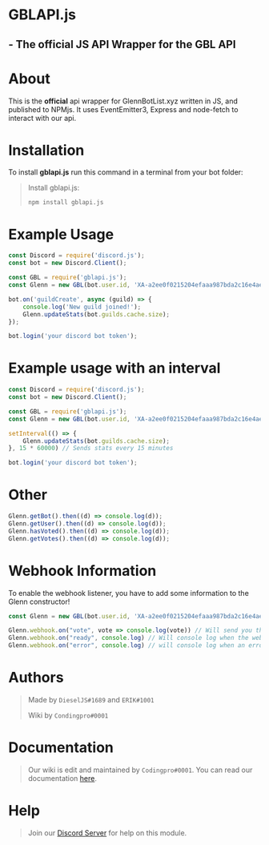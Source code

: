 # GBLAPI.js 
## - The official JS API Wrapper for the GBL API

# About
This is the **official** api wrapper for GlennBotList.xyz written in JS, and published to NPMjs.
It uses EventEmitter3, Express and node-fetch to interact with our api.

# Installation
To install **gblapi.js** run this command in a terminal from your bot folder:

> Install gblapi.js:
>
>```
>npm install gblapi.js
>```

# Example Usage

```js
const Discord = require('discord.js');
const bot = new Discord.Client();

const GBL = require('gblapi.js');
const Glenn = new GBL(bot.user.id, 'XA-a2ee0f0215204efaaa987bda2c16e4ae', false); // Use your bot's user id and GBL Auth Token

bot.on('guildCreate', async (guild) => {
    console.log('New guild joined!');
    Glenn.updateStats(bot.guilds.cache.size);
});

bot.login('your discord bot token');
```

# Example usage with an interval
```js
const Discord = require('discord.js');
const bot = new Discord.Client();

const GBL = require('gblapi.js');
const Glenn = new GBL(bot.user.id, 'XA-a2ee0f0215204efaaa987bda2c16e4ae', false); // Use your bot's user id and GBL Auth Token

setInterval(() => {
    Glenn.updateStats(bot.guilds.cache.size);
}, 15 * 60000) // Sends stats every 15 minutes

bot.login('your discord bot token');
```
# Other
```js
Glenn.getBot().then((d) => console.log(d));
Glenn.getUser().then((d) => console.log(d));
Glenn.hasVoted().then((d) => console.log(d));
Glenn.getVotes().then((d) => console.log(d));
```

# Webhook Information
To enable the webhook listener, you have to add some information to the Glenn constructor!
```js
const Glenn = new GBL(bot.user.id, 'XA-a2ee0f0215204efaaa987bda2c16e4ae', false, { webhookPort: 3001, webhookPath: "/GBLWebhook", webhookAuth: "Really Secure Password" }); // Use our bot's user id and GBL Auth Token, create an express server on port 3001 with the path of /GBLWebhook
```

```js
Glenn.webhook.on("vote", vote => console.log(vote)) // Will send you the user that voted when the vote is recived.
Glenn.webhook.on("ready", console.log) // Will console log when the webhook is online and ready to use!
Glenn.webhook.on("error", console.log) // will console log when an error was encounted in the code/requests.
```

# Authors
> Made by `DieselJS#1689` and `ERIK#1001`
> 
> Wiki by `Condingpro#0001`

# Documentation
> Our wiki is edit and maintained by `Codingpro#0001`.
> You can read our documentation [here](https://glennbotlist.xyz/api/docs).

# Help
> Join our [Discord Server](https://glennbotlist.xyz/discord) for help on this module.
